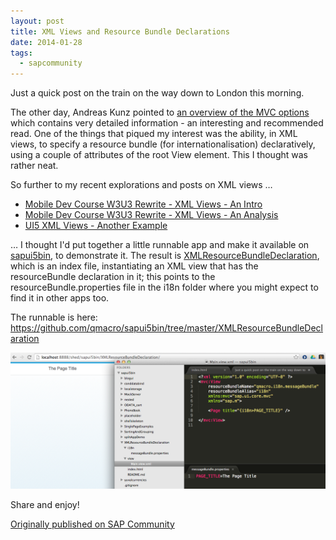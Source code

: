 ```yaml
---
layout: post
title: XML Views and Resource Bundle Declarations
date: 2014-01-28
tags:
  - sapcommunity
---
```

Just a quick post on the train on the way down to London this morning.

The other day, Andreas Kunz pointed to [an overview of the MVC options](https://sapui5.hana.ondemand.com/sdk/#docs/guide/MVC.html) which contains very detailed information - an interesting and recommended read. One of the things that piqued my interest was the ability, in XML views, to specify a resource bundle (for internationalisation) declaratively, using a couple of attributes of the root View element. This I thought was rather neat.

So further to my recent explorations and posts on XML views …

* [Mobile Dev Course W3U3 Rewrite - XML Views - An Intro](/blog/posts/2013/11/19/mobile-dev-course-w3u3-rewrite-xml-views-an-intro/)
* [Mobile Dev Course W3U3 Rewrite - XML Views - An Analysis](/blog/posts/2013/12/02/mobile-dev-course-w3u3-rewrite-xml-views-an-analysis/)
* [UI5 XML Views - Another Example](/blog/posts/2014/01/13/ui5-xml-views-another-example/)

… I thought I'd put together a little runnable app and make it available on [sapui5bin](https://github.com/qmacro/sapui5bin), to demonstrate it. The result is [XMLResourceBundleDeclaration](https://github.com/qmacro/sapui5bin/tree/master/XMLResourceBundleDeclaration), which is an index file, instantiating an XML view that has the resourceBundle declaration in it; this points to the resourceBundle.properties file in the i18n folder where you might expect to find it in other apps too.

The runnable is here: <https://github.com/qmacro/sapui5bin/tree/master/XMLResourceBundleDeclaration>

![](/images/2014/01/xmlresourcebundledeclaration.png)

Share and enjoy!

[Originally published on SAP Community](https://blogs.sap.com/2014/01/28/xml-views-and-resource-bundle-declarations/)
